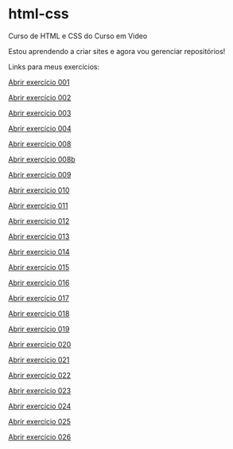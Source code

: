 # html-css

Curso de HTML e CSS do Curso em Video
 
Estou aprendendo a criar sites e agora vou gerenciar repositórios!

<p>Links para meus exercícios:</p>

<a href="https://felipekauan1.github.io/html-css/exercícios/ex001/index.html">Abrir exercício 001</a>

<a href="https://felipekauan1.github.io/html-css/exercícios/ex002/index.html">Abrir exercício 002</a>

<a href="https://felipekauan1.github.io/html-css/exercícios/ex003/index.html">Abrir exercício 003</a>

<a href="https://felipekauan1.github.io/html-css/exercícios/ex004/index.html">Abrir exercício 004</a>

<a href="https://felipekauan1.github.io/html-css/exercícios/ex008/index.html">Abrir exercício 008</a>

<a href="https://felipekauan1.github.io/html-css/exercícios/ex008b/index.html">Abrir exercício 008b</a>

<a href="https://felipekauan1.github.io/html-css/exercícios/ex009/index.html">Abrir exercício 009</a>

<a href="https://felipekauan1.github.io/html-css/exercícios/ex010/index.html">Abrir exercício 010</a>

<a href="https://felipekauan1.github.io/html-css/exercícios/ex011/index.html">Abrir exercício 011</a>

<a href="https://felipekauan1.github.io/html-css/exercícios/ex012/index.html">Abrir exercício 012</a>

<a href="https://felipekauan1.github.io/html-css/exercícios/ex013/index.html">Abrir exercício 013</a>

<a href="https://felipekauan1.github.io/html-css/exercícios/ex014/index.html">Abrir exercício 014</a>

<a href="https://felipekauan1.github.io/html-css/exercícios/ex015/index.html">Abrir exercício 015</a>

<a href="https://felipekauan1.github.io/html-css/exercícios/ex016/cor03.html">Abrir exercício 016</a>

<a href="https://felipekauan1.github.io/html-css/exercícios/ex017/fontes02.html">Abrir exercício 017</a>

<a href="https://felipekauan1.github.io/html-css/exercícios/ex018/font002.html">Abrir exercício 018</a>

<a href="https://felipekauan1.github.io/html-css/exercícios/ex019/seletor01.html">Abrir exercício 019</a>

<a href="https://felipekauan1.github.io/html-css/exercícios/ex020/pseudoclasses.html">Abrir exercício 020</a>

<a href="https://felipekauan1.github.io/html-css/exercícios/ex021/caixa03.html">Abrir exercício 021</a>

<a href="https://felipekauan1.github.io/html-css/exercícios/ex022/fundo07.html">Abrir exercício 022</a>

<a href="https://felipekauan1.github.io/html-css/exercícios/ex023/tabela006.html">Abrir exercício 023</a>

<a href="https://felipekauan1.github.io/html-css/exercícios/ex024/iframe003.html">Abrir exercício 024</a>

<a href="https://felipekauan1.github.io/html-css/exercícios/ex025/form010.html">Abrir exercício 025</a>

<a href="https://felipekauan1.github.io/html-css/exercícios/ex026/mq001/index.html">Abrir exercício 026</a>
